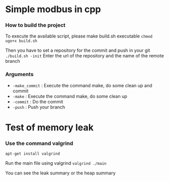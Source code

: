 # Simple modbus in cpp

### How to build the project
To execute the available script, please make build.sh executable
```chmod ugo+x build.sh```

Then you have to set a repository for the commit and push in your git
`./build.sh -init`
Enter the url of the repository and the name of the remote branch

### Arguments
- `-make_commit` : Execute the command make, do some clean up and commit
- `-make` : Execute the command make, do some clean up
- `-commit` : Do the commit
- `-push` : Push your branch

# Test of memory leak
### Use the command valgrind
`apt-get install valgrind`

Run the main file using valgrind
`valgrind ./main`

You can see the leak summary or the heap summary